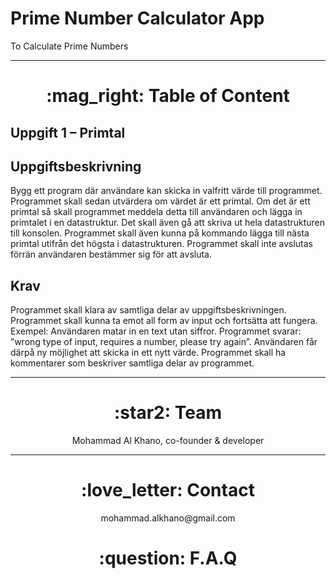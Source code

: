# Prime Number Calculator App

<p>To Calculate Prime Numbers<p>

 <hr>

 <h1 align="center"> :mag_right: Table of Content </h1>
 
<h2>Uppgift 1 – Primtal</h2>


<h2>Uppgiftsbeskrivning</h2>
<p>
Bygg ett program där användare kan skicka in valfritt värde till programmet.
Programmet skall sedan utvärdera om värdet är ett primtal. Om det är ett primtal så skall programmet meddela detta till användaren och lägga in primtalet i en datastruktur. Det skall även gå att skriva ut hela datastrukturen till konsolen. Programmet skall även kunna på kommando lägga till nästa primtal utifrån det högsta i datastrukturen. Programmet skall inte avslutas förrän användaren bestämmer sig för att avsluta.
 </p>
<h2>Krav</h2>
<p>
Programmet skall klara av samtliga delar av uppgiftsbeskrivningen.
Programmet skall kunna ta emot all form av input och fortsätta att fungera. Exempel: Användaren matar in en text utan siffror. Programmet svarar: ”wrong type of input, requires a number, please try again”. Användaren får därpå ny möjlighet att skicka in ett nytt värde.
Programmet skall ha kommentarer som beskriver samtliga delar av programmet.
</p>

<hr>

 <h1 align="center"> :star2: Team </h1>

 <p align="center"> 
 Mohammad Al Khano, co-founder & developer <br />
 </p>

<hr>

 <h1 align="center"> :love_letter: Contact </h1>
 <p align="center"> 
 mohammad.alkhano@gmail.com <br />
 </p>

 <h1 align="center"> :question: F.A.Q </h1>
